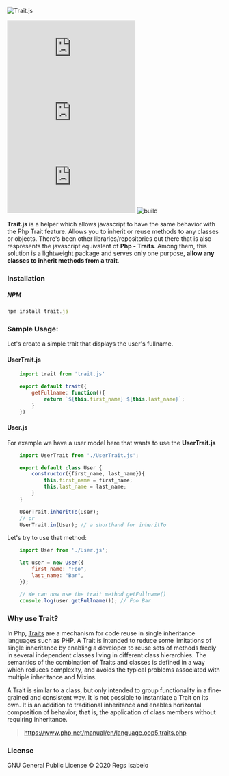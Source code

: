 
![Trait.js](https://github.com/regs37/Trait.js/blob/master/src/img/trait.js-logo.png?raw=true)

![liscense](https://img.shields.io/npm/l/trait.js) ![downloads](https://img.shields.io/npm/dw/trait.js) ![version](https://img.shields.io/npm/v/trait.js) ![build](https://img.shields.io/github/workflow/status/regs37/trait.js/Node.js%20CI)

**Trait.js** is a helper which allows javascript to have the same behavior with the Php Trait feature. Allows you to inherit or reuse methods to any classes or objects. There's been other libraries/repositories out there that is also respresents the javascript equivalent of **Php - Traits**. Among them, this solution is a lightweight package and serves only one purpose, **allow any classes to inherit methods from a trait**.

### Installation
##### NPM

```javascript
npm install trait.js
```


### Sample Usage:

Let's create a simple trait that displays the user's fullname.

#### UserTrait.js
```javascript
    import trait from 'trait.js'

    export default trait({
        getFullname: function(){
    	    return `${this.first_name} ${this.last_name}`;
        }
    })
```
#### User.js

For example we have a user model here that wants to use the **UserTrait.js**
```javascript
    import UserTrait from './UserTrait.js';

    export default class User {
        constructor({first_name, last_name}){
    	    this.first_name = first_name;
    	    this.last_name = last_name;
        }
    }

    UserTrait.inheritTo(User);
    // or
    UserTrait.in(User); // a shorthand for inheritTo
```
Let's try to use that method:
```javascript
    import User from './User.js';

    let user = new User({
        first_name: "Foo",
        last_name: "Bar",
    });

    // We can now use the trait method getFullname()
    console.log(user.getFullname()); // Foo Bar
```
### Why use Trait?

In Php, [Traits](https://www.php.net/manual/en/language.oop5.traits.php) are a mechanism for code reuse in single inheritance languages such as PHP. A Trait is intended to reduce some limitations of single inheritance by enabling a developer to reuse sets of methods freely in several independent classes living in different class hierarchies. The semantics of the combination of Traits and classes is defined in a way which reduces complexity, and avoids the typical problems associated with multiple inheritance and Mixins.

A Trait is similar to a class, but only intended to group functionality in a fine-grained and consistent way. It is not possible to instantiate a Trait on its own. It is an addition to traditional inheritance and enables horizontal composition of behavior; that is, the application of class members without requiring inheritance.

> https://www.php.net/manual/en/language.oop5.traits.php

### License
GNU General Public License © 2020 Regs Isabelo
